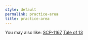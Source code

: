 ```yaml
---
style: default
permalink: practice-area
title: practice-area
---
```

You may also like:
[SCP-1167](http://scp-wiki.net/scp-1167)
[Tale of 13](http://scp-wiki.net/taleof13)